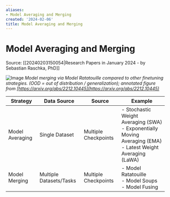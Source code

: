 ```yaml
---
aliases:
- Model Averaging and Merging
created: '2024-02-06'
title: Model Averaging and Merging
---
```


# Model Averaging and Merging

Source: [[20240203150054|Research Papers in January 2024 - by Sebastian Raschka, PhD]]

![Image](https://proxy-prod.omnivore-image-cache.app/1456x0,swfdpoVt-51V6h7kRiwsCzABLtKVPsmnk_DQ8PQI4yu0/https://substackcdn.com/image/fetch/w_1456,c_limit,f_webp,q_auto:good,fl_progressive:steep/https%3A%2F%2Fsubstack-post-media.s3.amazonaws.com%2Fpublic%2Fimages%2Fdbf39b9c-5b75-4ce8-b51d-fa01fd8d2516_1600x574.png)
_Model merging via Model Ratatouille compared to other finetuning strategies. (OOD = out of distribution / generalization); annotated figure from [https://arxiv.org/abs/2212.10445](https://arxiv.org/abs/2212.10445)_

| Strategy | Data Source | Source | Example |
| ---- | ---- | ---- | ---- |
| Model Averaging | Single Dataset | Multiple Checkpoints | - Stochastic Weight Averaging (SWA)<br>- Exponentially Moving Averaging (EMA)<br>- Latest Weight Averaging (LaWA) |
| Model Merging | Multiple Datasets/Tasks | Multiple Checkpoints | - Model Ratatouille<br>- Model Soups<br>- Model Fusing |